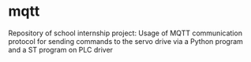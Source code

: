 # mqtt
Repository of school internship project: Usage of MQTT communication protocol for sending commands to the servo drive via a Python program and a ST program on PLC driver
